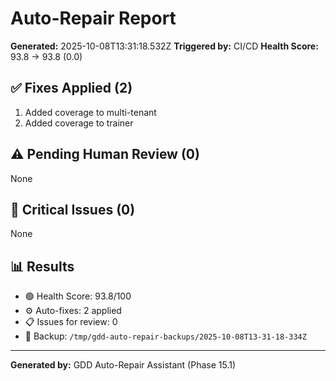 # Auto-Repair Report

**Generated:** 2025-10-08T13:31:18.532Z
**Triggered by:** CI/CD
**Health Score:** 93.8 → 93.8 (0.0)

## ✅ Fixes Applied (2)

1. Added coverage to multi-tenant
2. Added coverage to trainer

## ⚠️ Pending Human Review (0)

None

## 🔴 Critical Issues (0)

None

## 📊 Results

- 🟢 Health Score: 93.8/100
- ⚙️ Auto-fixes: 2 applied
- 📋 Issues for review: 0
- 💾 Backup: `/tmp/gdd-auto-repair-backups/2025-10-08T13-31-18-334Z`

---

**Generated by:** GDD Auto-Repair Assistant (Phase 15.1)
